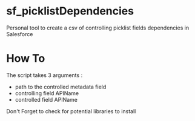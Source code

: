 # sf_picklistDependencies
Personal tool to create a csv of controlling picklist fields dependencies in Salesforce

# How To
The script takes 3 arguments : 
- path to the controlled metadata field
- controlling field APIName
- controlled field APIName

Don't Forget to check for potential libraries to install

